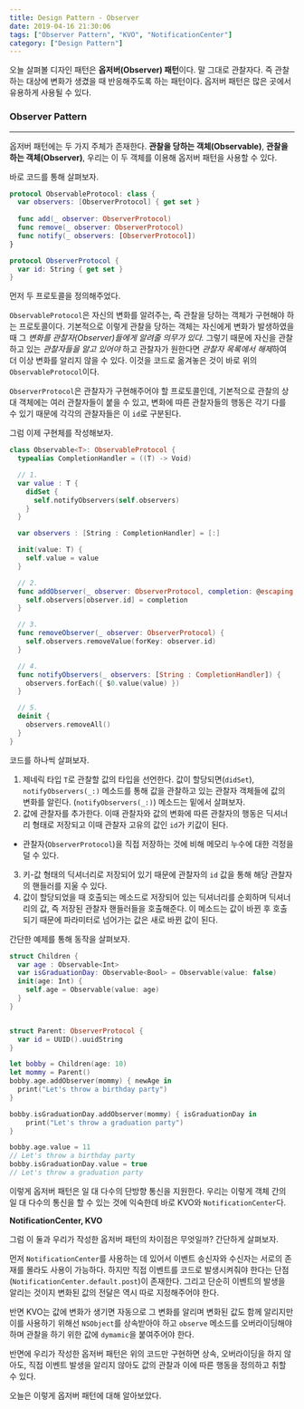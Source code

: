 ```yaml
---
title: Design Pattern - Observer
date: 2019-04-16 21:30:06
tags: ["Observer Pattern", "KVO", "NotificationCenter"]
category: ["Design Pattern"]
---
```


오늘 살펴볼 디자인 패턴은 **옵저버(Observer) 패턴**이다. 말 그대로 관찰자다. 즉 관찰하는 대상에 변화가 생겼을 때 반응해주도록 하는 패턴이다. 옵저버 패턴은 많은 곳에서 유용하게 사용될 수 있다. 



### Observer Pattern

---

옵저버 패턴에는 두 가지 주체가 존재한다. **관찰을 당하는 객체(Observable)**, **관찰을 하는 객체(Observer)**, 우리는 이 두 객체를 이용해 옵저버 패턴을 사용할 수 있다. 

바로 코드를 통해 살펴보자. 

```swift
protocol ObservableProtocol: class { 
  var observers: [ObserverProtocol] { get set }
  
  func add(_ observer: ObserverProtocol)
  func remove(_ observer: ObserverProtocol)
  func notify(_ observers: [ObserverProtocol])
}

protocol ObserverProtocol { 
  var id: String { get set }
}
```

먼저 두 프로토콜을 정의해주었다. 

`ObservableProtocol`은 자신의 변화를 알려주는, 즉 관찰을 당하는 객체가 구현해야 하는 프로토콜이다. 기본적으로 이렇게 관찰을 당하는 객체는 자신에게 변화가 발생하였을 때 그 *변화를 관찰자(Observer)들에게 알려줄 의무가 있다.* 그렇기 때문에 자신을 관찰하고 있는 *관찰자들을 알고 있어야* 하고 관찰자가 원한다면 *관찰자 목록에서 해제*하여 더 이상 변화를 알리지 않을 수 있다.  이것을 코드로 옮겨놓은 것이 바로 위의 `ObservableProtocol`이다. 

`ObserverProtocol`은 관찰자가 구현해주어야 할 프로토콜인데, 기본적으로 관찰의 상대 객체에는 여러 관찰자들이 붙을 수 있고, 변화에 따른 관찰자들의 행동은 각기 다를 수 있기 때문에 각각의 관찰자들은 이 `id`로 구분된다. 

그럼 이제 구현체를 작성해보자. 

```swift
class Observable<T>: ObservableProtocol { 
  typealias CompletionHandler = ((T) -> Void)

  // 1. 
  var value : T {
    didSet {
      self.notifyObservers(self.observers)
    }
  }

  var observers : [String : CompletionHandler] = [:]

  init(value: T) {
    self.value = value
  }

  // 2.
  func addObserver(_ observer: ObserverProtocol, completion: @escaping CompletionHandler) {
    self.observers[observer.id] = completion
  }

  // 3.
  func removeObserver(_ observer: ObserverProtocol) {
    self.observers.removeValue(forKey: observer.id)
  }

  // 4.
  func notifyObservers(_ observers: [String : CompletionHandler]) {
    observers.forEach({ $0.value(value) })
  }

  // 5. 
  deinit {
    observers.removeAll()
  }
}
```

코드를 하나씩 살펴보자. 

1. 제네릭 타입 `T`로 관찰할 값의 타입을 선언한다. 값이 할당되면(`didSet`), `notifyObservers(_:)` 메소드를 통해 값을 관찰하고 있는 관찰자 객체들에 값의 변화를 알린다. (`notifyObservers(_:)`) 메소드는 밑에서 살펴보자.
2. 값에 관찰자를 추가한다. 이때 관찰자와 값의 변화에 따른 관찰자의 행동은 딕셔너리 형태로 저장되고 이때 관찰자 고유의 값인 `id`가 키값이 된다. 

- 관찰자(`ObserverProtocol`)을 직접 저장하는 것에 비해 메모리 누수에 대한 걱정을 덜 수 있다. 

3. 키-값 형태의 딕셔너리로 저장되어 있기 때문에 관찰자의 `id` 값을 통해 해당 관찰자의 핸들러를 지울 수 있다. 
4. 값이 할당되었을 때 호출되는 메소드로 저장되어 있는 딕셔너리를 순회하며 딕셔너리의 값, 즉 저장된 관찰자 핸들러들을 호출해준다. 이 메소드는 값이 바뀐 후 호출되기 때문에 파라미터로 넘어가는 값은 새로 바뀐 값이 된다. 

간단한 예제를 통해 동작을 살펴보자. 

```swift
struct Children {
  var age : Observable<Int>
  var isGraduationDay: Observable<Bool> = Observable(value: false)
  init(age: Int) {
    self.age = Observable(value: age)
  }
}


struct Parent: ObserverProtocol {
  var id = UUID().uuidString
}

let bobby = Children(age: 10)
let mommy = Parent()
bobby.age.addObserver(mommy) { newAge in
  print("Let's throw a birthday party")
}

bobby.isGraduationDay.addObserver(mommy) { isGraduationDay in
	print("Let's throw a graduation party")
}

bobby.age.value = 11
// Let's throw a birthday party
bobby.isGraduationDay.value = true
// Let's throw a graduation party
```

이렇게 옵저버 패턴은 일 대 다수의 단방향 통신을 지원한다. 우리는 이렇게 객체 간의 일 대 다수의 통신을 할 수 있는 것에 익숙한데 바로 KVO와 `NotificationCenter`다. 

**NotificationCenter, KVO**

그럼 이 둘과 우리가 작성한 옵저버 패턴의 차이점은 무엇일까? 간단하게 살펴보자. 

먼저 `NotificationCenter`를 사용하는 데 있어서 이벤트 송신자와 수신자는 서로의 존재를 몰라도 사용이 가능하다. 하지만 직접 이벤트를 코드로 발생시켜줘야 한다는 단점(`NotificationCenter.default.post`)이 존재한다. 그리고 단순히 이벤트의 발생을 알리는 것이지 변화된 값의 전달은 역시 따로 지정해주어야 한다. 

반면 KVO는 값에 변화가 생기면 자동으로 그 변화를 알리며 변화된 값도 함께 알리지만 이를 사용하기 위해선 `NSObject`를 상속받아야 하고 `observe` 메소드를 오버라이딩해야 하며 관찰을 하기 위한 값에 `dymamic`을 붙여주어야 한다. 

반면에 우리가 작성한 옵저버 패턴은 위의 코드만 구현하면 상속, 오버라이딩을 하지 않아도, 직접 이벤트 발생을 알리지 않아도 값의 관찰과 이에 따른 행동을 정의하고 취할 수 있다.

오늘은 이렇게 옵저버 패턴에 대해 알아보았다.

